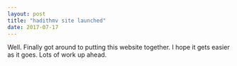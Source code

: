 ```yaml
---
layout: post
title: "hadithmv site launched"
date: 2017-07-17
---
```


Well. Finally got around to putting this website together. I hope it gets easier as it goes. Lots of work up ahead.
